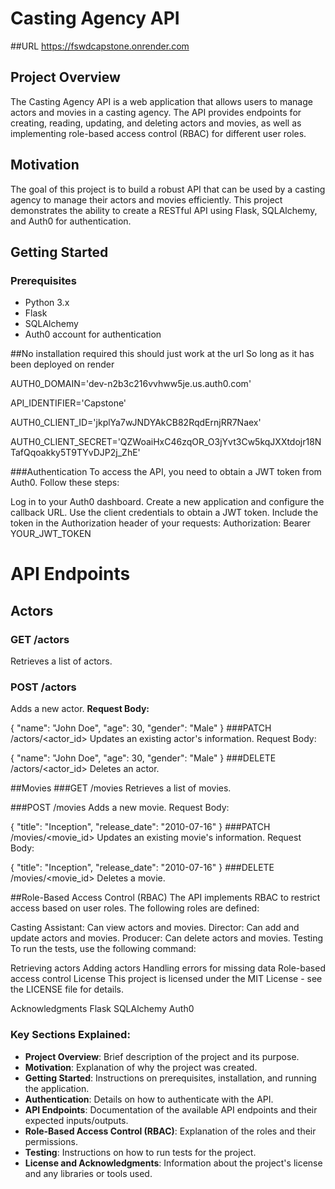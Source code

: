 # Casting Agency API

##URL 
https://fswdcapstone.onrender.com

## Project Overview
The Casting Agency API is a web application that allows users to manage actors and movies in a casting agency. The API provides endpoints for creating, reading, updating, and deleting actors and movies, as well as implementing role-based access control (RBAC) for different user roles.

## Motivation
The goal of this project is to build a robust API that can be used by a casting agency to manage their actors and movies efficiently. This project demonstrates the ability to create a RESTful API using Flask, SQLAlchemy, and Auth0 for authentication.

## Getting Started

### Prerequisites
- Python 3.x
- Flask
- SQLAlchemy
- Auth0 account for authentication

##No installation required this should just work at the url
So long as it has been deployed on render

AUTH0_DOMAIN='dev-n2b3c216vvhww5je.us.auth0.com'

API_IDENTIFIER='Capstone'

AUTH0_CLIENT_ID='jkplYa7wJNDYAkCB82RqdErnjRR7Naex'

AUTH0_CLIENT_SECRET='QZWoaiHxC46zqOR_O3jYvt3Cw5kqJXXtdojr18NTafQqoakky5T9TYvDJP2j_ZhE'


###Authentication
To access the API, you need to obtain a JWT token from Auth0. Follow these steps:

Log in to your Auth0 dashboard.
Create a new application and configure the callback URL.
Use the client credentials to obtain a JWT token.
Include the token in the Authorization header of your requests:
Authorization: Bearer YOUR_JWT_TOKEN

# API Endpoints

## Actors

### GET /actors
Retrieves a list of actors.

### POST /actors
Adds a new actor.
**Request Body:**

{
  "name": "John Doe",
  "age": 30,
  "gender": "Male"
}
###PATCH /actors/<actor_id>
Updates an existing actor's information. Request Body:

{
  "name": "John Doe",
  "age": 30,
  "gender": "Male"
}
###DELETE /actors/<actor_id>
Deletes an actor.

##Movies
###GET /movies
Retrieves a list of movies.

###POST /movies
Adds a new movie. Request Body:

{
  "title": "Inception",
  "release_date": "2010-07-16"
}
###PATCH /movies/<movie_id>
Updates an existing movie's information. Request Body:

{
  "title": "Inception",
  "release_date": "2010-07-16"
}
###DELETE /movies/<movie_id>
Deletes a movie.


##Role-Based Access Control (RBAC)
The API implements RBAC to restrict access based on user roles. The following roles are defined:

Casting Assistant: Can view actors and movies.
Director: Can add and update actors and movies.
Producer: Can delete actors and movies.
Testing
To run the tests, use the following command:


Retrieving actors
Adding actors
Handling errors for missing data
Role-based access control
License
This project is licensed under the MIT License - see the LICENSE file for details.

Acknowledgments
Flask
SQLAlchemy
Auth0

### Key Sections Explained:
- **Project Overview**: Brief description of the project and its purpose.
- **Motivation**: Explanation of why the project was created.
- **Getting Started**: Instructions on prerequisites, installation, and running the application.
- **Authentication**: Details on how to authenticate with the API.
- **API Endpoints**: Documentation of the available API endpoints and their expected inputs/outputs.
- **Role-Based Access Control (RBAC)**: Explanation of the roles and their permissions.
- **Testing**: Instructions on how to run tests for the project.
- **License and Acknowledgments**: Information about the project's license and any libraries or tools used.